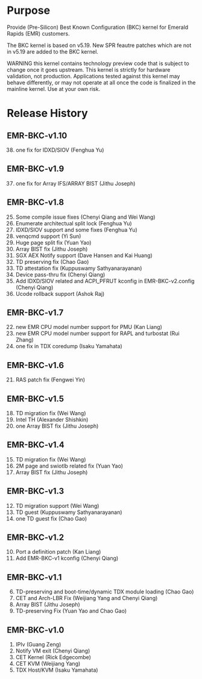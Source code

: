 Purpose
=======
Provide (Pre-Silicon) Best Known Configuration (BKC) kernel for Emerald Rapids
(EMR) customers.

The BKC kernel is based on v5.19. New SPR feautre patches which are not
in v5.19 are added to the BKC kernel.

WARNING this kernel contains technology preview code that is
subject to change once it goes upstream. This kernel is
strictly for hardware validation, not production. Applications
tested against this kernel may behave differently, or may not
operate at all once the code is finalized in the mainline kernel.
Use at your own risk.

Release History
===============

EMR-BKC-v1.10
-------------
38.  one fix for IDXD/SIOV (Fenghua Yu)

EMR-BKC-v1.9
------------
37. one fix for Array IFS/ARRAY BIST (Jithu Joseph)

EMR-BKC-v1.8
------------
25. Some compile issue fixes (Chenyi Qiang and Wei Wang)
26. Enumerate architectual split lock (Fenghua Yu)
27. IDXD/SIOV support and some fixes (Fenghua Yu)
28. venqcmd support (Yi Sun)
29. Huge page split fix (Yuan Yao)
30. Array BIST fix (Jithu Joseph)
31. SGX AEX Notify support (Dave Hansen and Kai Huang)
32. TD preserving fix (Chao Gao)
33. TD attestation fix (Kuppuswamy Sathyanarayanan)
34. Device pass-thru fix (Chenyi Qiang)
35. Add IDXD/SIOV related and ACPI_PFRUT kconfig in EMR-BKC-v2.config (Chenyi Qiang)
36. Ucode rollback support (Ashok Raj)

EMR-BKC-v1.7
------------
22. new EMR CPU model number support for PMU (Kan Liang)
23. new EMR CPU model number support for RAPL and turbostat (Rui Zhang)
24. one fix in TDX coredump (Isaku Yamahata)

EMR-BKC-v1.6
------------
21. RAS patch fix (Fengwei Yin)

EMR-BKC-v1.5
------------
18. TD migration fix (Wei Wang)
19. Intel TH (Alexander Shishkin)
20. one Array BIST fix (Jithu Joseph)

EMR-BKC-v1.4
------------
15. TD migration fix (Wei Wang)
16. 2M page and swiotlb related fix (Yuan Yao)
17. Array BIST fix (Jithu Joseph)

EMR-BKC-v1.3
------------
12. TD migration support (Wei Wang)
13. TD guest (Kuppuswamy Sathyanarayanan)
14. one TD guest fix (Chao Gao)

EMR-BKC-v1.2
------------
10. Port a definition patch (Kan Liang)
11. Add EMR-BKC-v1 kconfig (Chenyi Qiang)

EMR-BKC-v1.1
------------
6. TD-preserving and boot-time/dynamic TDX module loading (Chao Gao)
7. CET and Arch-LBR Fix (Weijiang Yang and Chenyi Qiang)
8. Array BIST (Jithu Joseph)
9. TD-preserving Fix (Yuan Yao and Chao Gao)

EMR-BKC-v1.0
------------
1. IPIv (Guang Zeng)
2. Notify VM exit (Chenyi Qiang)
3. CET Kernel (Rick Edgecombe)
4. CET KVM (Weijiang Yang)
5. TDX Host/KVM (Isaku Yamahata)

